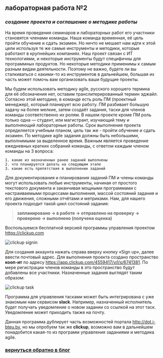## лабораторная работа №2

### *создание проекта  и соглашение о методике работы*

На время проведения семинаров и лабораторных работ его участники
становятся членами команды. Наша команда временная, её цель пройти
обучение и сдать экзамен. Но ничто не мешает нам идти к этой цели
используя те же самые инструменты и методики, которые работают
в крупнейших компаниях. Наш проект связан с ИТ технологиями,
и некоторые инструменты будут специфичны для программных
продуктов. Но некоторые методики применимы к самым разным видам
деятельности. Поэтому не важно, будете ли вы сталкиваться с какими-то
из инструментов в дальнейшем, большая их часть может помочь вам
организовать ваши будущие проекты.

Мы будем использовать методику agile, русского хорошего термина
для её обозначения нет, оставим транслитерированный термин
эджайл. Согласно этой методике, в команде есть роль ПМ (проектный
менеджер), который планирует всю работу. ПМ разбивает большую
задачу на более мелкие, затем создаёт задания, таски для членов
команды соответственно их ролям. В нашем проекте кроме ПМ роль
только одна — студент, или магистрант, изучающий тему и выполняющий
лабораторные работы. Срок выполнения проекта определяется учебным
планом, цель так же - пройти обучение и сдать экзамен. По методике
agile задания должны быть небольшими, выполнимыми за выделенное
время. Важным является проведение ежедневных кратких собраний
команды, с ответом каждым членом команды на 3 вопроса:

    1. какие из назначенных ранее заданий выполнены
    2. что планируется делать на следующем этапе
    3. какие есть препятствия в выполнении заданий

Для документирования и планирования заданий ПМ и члены команды могут
использовать любые инструменты, начиная от простого текстового
документа и заканчивая мощными программами с настраиваемыми
процессами выполнения, массой состояний задания и его движения,
сложными отчётами и метриками. Нам, для нашего проекта подходит
такой цикл состояний задания:

> **запланировано -> в работе -> отправлено на проверку -> проверено ->  выполнено (получена оценка)**

Воспользуемся бесплатной версией программы управления проектом <https://clickup.com>

![clickup signin](img/clickup.jpg)

Для создания аккаунта нажать справа вверху кнопку «Sign up»,
далее ввести почтовый адрес. Для выполнения проекта создано
пространство **кооп-ит** по адресу <https://app.clickup.com/4559417/v/l/s/6741381>.
По мере регистрации членов команды в это пространство будут добавлены все
участники. Назначенные задания выглядят таким образом:

![clickup task](img/clickup-task.jpg)

Программа для управления тасками может быть интегрирована с уже
знакомым нам сервисом **slack**. Например, назначенный исполнитель
будет получать уведомление о новом задании со ссылкой на этот
таск. Уведомление может приходить также на почту.

Данная программа дублирует часть возможностей портала <http://dot.i-bteu.by>,
но мы опробуем так же **clickup**, возможно вам в дальнейшем понадобится какая-то из программ управления заданиями и методика agile.

###            **[вернуться обратно в блог](index.md)**